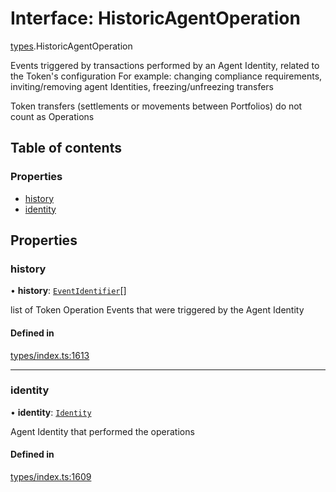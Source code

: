 # Interface: HistoricAgentOperation

[types](../wiki/types).HistoricAgentOperation

Events triggered by transactions performed by an Agent Identity, related to the Token's configuration
  For example: changing compliance requirements, inviting/removing agent Identities, freezing/unfreezing transfers

Token transfers (settlements or movements between Portfolios) do not count as Operations

## Table of contents

### Properties

- [history](../wiki/types.HistoricAgentOperation#history)
- [identity](../wiki/types.HistoricAgentOperation#identity)

## Properties

### history

• **history**: [`EventIdentifier`](../wiki/types.EventIdentifier)[]

list of Token Operation Events that were triggered by the Agent Identity

#### Defined in

[types/index.ts:1613](https://github.com/PolymeshAssociation/polymesh-sdk/blob/95e180d2/src/types/index.ts#L1613)

___

### identity

• **identity**: [`Identity`](../wiki/api.entities.Identity.Identity)

Agent Identity that performed the operations

#### Defined in

[types/index.ts:1609](https://github.com/PolymeshAssociation/polymesh-sdk/blob/95e180d2/src/types/index.ts#L1609)
